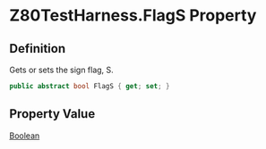 # Z80TestHarness.FlagS Property
## Definition

Gets or sets the sign flag, S.

```c#
public abstract bool FlagS { get; set; }
```

## Property Value

[Boolean](https://learn.microsoft.com/en-gb/dotnet/api/System.Boolean)
